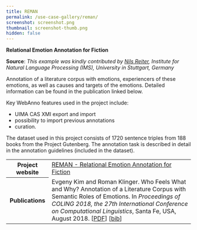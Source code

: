 ```yaml
---
title: REMAN
permalink: /use-case-gallery/reman/
screenshot: screenshot.png
thumbnail: screenshot-thumb.png
hidden: false
---
```


__Relational Emotion Annotation for Fiction__

**Source**: <i>This example was kindly contributed by <a href="http://nilsreiter.de">Nils Reiter</a>,
Institute for Natural Language Processing (IMS), University in Stuttgart, Germany</i>

Annotation of a literature corpus with emotions, experiencers of these emotions, as well as causes
and targets of the emotions. Detailed information can be found in the publication linked below.

Key WebAnno features used in the project include:

* UIMA CAS XMI export and import
* possibility to import previous annotations
* curation. 

The dataset used in this project consists of 1720 sentence triples from 188 books from the
Project Gutenberg. The annotation task is described in detail in the annotation guidelines
(included in the dataset).

<table>
<tr>
<th>Project website</th>
<td><a href="http://www.ims.uni-stuttgart.de/data/reman ">REMAN - Relational Emotion Annotation for Fiction</a></td>
</tr>
<tr></tr>
<tr>
<th>Publications</th>
<td>Evgeny Kim and Roman Klinger. Who Feels What and Why? Annotation of a Literature Corpus with
Semantic Roles of Emotions. In
<i>Proceedings of COLING 2018, the 27th International Conference on Computational Linguistics</i>,
Santa Fe, USA, August 2018.
[<a href="http://www.romanklinger.de/publications/kimklinger2018reman.pdf">PDF</a>]
[<a href="http://www.romanklinger.de/publications/2018_bib.html#Kim2018">bib</a>]
</td>
</tr>
</table>
